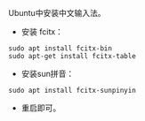 Ubuntu中安装中文输入法。

- 安装 fcitx：   
```
sudo apt install fcitx-bin
sudo apt-get install fcitx-table
```

- 安装sun拼音：
```
sudo apt install fcitx-sunpinyin
```

- 重启即可。